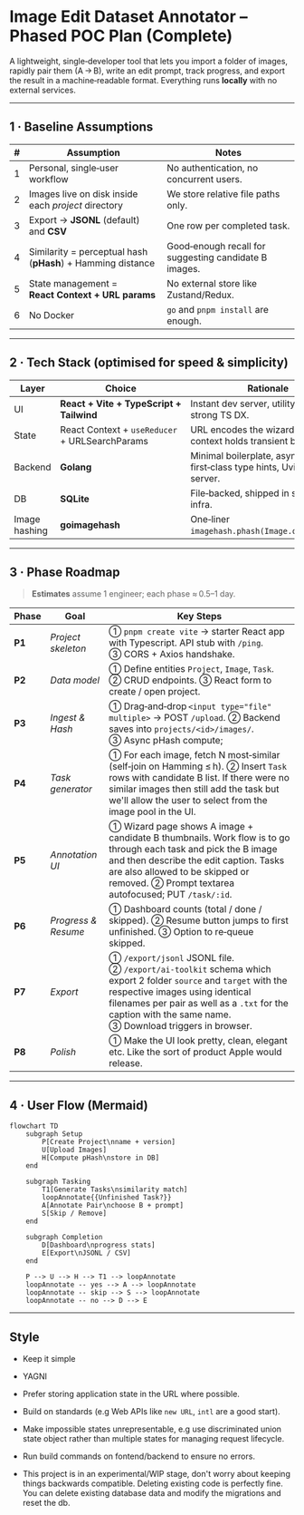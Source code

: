 # Image Edit Dataset Annotator – Phased POC Plan (Complete)

A lightweight, single‑developer tool that lets you import a folder of images, rapidly pair them (A → B), write an edit prompt, track progress, and export the result in a machine‑readable format.  Everything runs **locally** with no external services.

---

## 1 · Baseline Assumptions

| # | Assumption                                                  | Notes                                                 |
| - | ----------------------------------------------------------- | ----------------------------------------------------- |
| 1 | Personal, single‑user workflow                              | No authentication, no concurrent users.               |
| 2 | Images live on disk inside each *project* directory         | We store relative file paths only.                    |
| 3 | Export → **JSONL** (default) and **CSV**                    | One row per completed task.                           |
| 4 | Similarity = perceptual hash (**pHash**) + Hamming distance | Good‑enough recall for suggesting candidate B images. |
| 5 | State management = **React Context + URL params**           | No external store like Zustand/Redux.                 |
| 6 | No Docker                                                   | `go` and `pnpm install` are enough.        |

---

## 2 · Tech Stack (optimised for speed & simplicity)

| Layer         | Choice                                         | Rationale                                                               |
| ------------- | ---------------------------------------------- | ----------------------------------------------------------------------- |
| UI            | **React + Vite + TypeScript + Tailwind**       | Instant dev server, utility CSS, strong TS DX.                          |
| State         | React Context + `useReducer` + URLSearchParams | URL encodes the wizard step & IDs, context holds transient bits.        |
| Backend       | **Golang**                      | Minimal boilerplate, async, first‑class type hints, Uvicorn dev server. |
| DB            | **SQLite**                        | File‑backed, shipped in stdlib; zero infra.                             |
| Image hashing | **goimagehash**                         | One‑liner `imagehash.phash(Image.open(path))`.                          |

---

## 3 · Phase Roadmap

> **Estimates** assume 1 engineer; each phase ≈ 0.5–1 day.

| Phase  | Goal                | Key Steps                                                                                                                                                       |
| ------ | ------------------- | --------------------------------------------------------------------------------------------------------------------------------------------------------------- |
| **P1** | *Project skeleton*  | ① `pnpm create vite` → starter React app with Typescript. API stub with `/ping`. ③ CORS + Axios handshake.                                                                |
| **P2** | *Data model*        | ① Define entities `Project`, `Image`, `Task`. ② CRUD endpoints. ③ React form to create / open project.                                                 |
| **P3** | *Ingest & Hash*     | ① Drag‑and‑drop `<input type="file" multiple>` → POST `/upload`. ② Backend saves into `projects/<id>/images/`. ③ Async pHash compute;         |
| **P4** | *Task generator*    | ① For each image, fetch N most‑similar (self‑join on Hamming ≤ h). ② Insert `Task` rows with candidate B list. If there were no similar images then still add the task but we'll allow the user to select from the image pool in the UI.                                                  |
| **P5** | *Annotation UI*     | ① Wizard page shows A image + candidate B thumbnails. Work flow is to go through each task and pick the B image and then describe the edit caption. Tasks are also allowed to be skipped or removed. ② Prompt textarea autofocused; PUT `/task/:id`. |
| **P6** | *Progress & Resume* | ① Dashboard counts (total / done / skipped). ② Resume button jumps to first unfinished. ③ Option to re‑queue skipped.                                           |
| **P7** | *Export*            | ① `/export/jsonl` JSONL file. ② `/export/ai-toolkit` schema which export 2 folder `source` and `target` with the respective images using identical filenames per pair as well as a `.txt` for the caption with the same name. ③ Download triggers in browser.                                                             |
| **P8** | *Polish*            | ① Make the UI look pretty, clean, elegant etc. Like the sort of product Apple would release.                                                                                   |

---

## 4 · User Flow (Mermaid)

```mermaid
flowchart TD
    subgraph Setup
        P[Create Project\nname + version]
        U[Upload Images]
        H[Compute pHash\nstore in DB]
    end

    subgraph Tasking
        T1[Generate Tasks\nsimilarity match]
        loopAnnotate{{Unfinished Task?}}
        A[Annotate Pair\nchoose B + prompt]
        S[Skip / Remove]
    end

    subgraph Completion
        D[Dashboard\nprogress stats]
        E[Export\nJSONL / CSV]
    end

    P --> U --> H --> T1 --> loopAnnotate
    loopAnnotate -- yes --> A --> loopAnnotate
    loopAnnotate -- skip --> S --> loopAnnotate
    loopAnnotate -- no --> D --> E
```

---

## Style

- Keep it simple
- YAGNI
- Prefer storing application state in the URL where possible.
- Build on standards (e.g Web APIs like `new URL`, `intl` are a good start).
- Make impossible states unrepresentable, e.g use discriminated union state object rather than multiple states for managing request lifecycle.

- Run build commands on fontend/backend to ensure no errors.
- This project is in an experimental/WIP stage, don't worry about keeping things backwards compatible. Deleting existing code is perfectly fine. You can delete existing database data and modify the migrations and reset the db.
